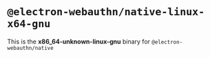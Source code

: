 # `@electron-webauthn/native-linux-x64-gnu`

This is the **x86_64-unknown-linux-gnu** binary for `@electron-webauthn/native`

